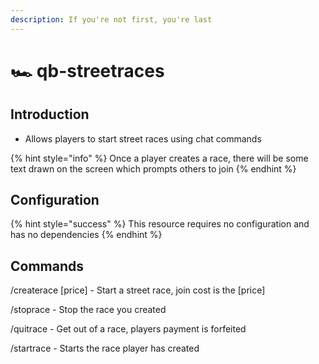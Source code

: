 ```yaml
---
description: If you're not first, you're last
---
```


# 🏎 qb-streetraces

## Introduction

* Allows players to start street races using chat commands

{% hint style="info" %}
Once a player creates a race, there will be some text drawn on the screen which prompts others to join
{% endhint %}

## Configuration

{% hint style="success" %}
This resource requires no configuration and has no dependencies
{% endhint %}

## Commands

/createrace \[price] - Start a street race, join cost is the \[price]

/stoprace - Stop the race you created

/quitrace - Get out of a race, players payment is forfeited

/startrace - Starts the race player has created
